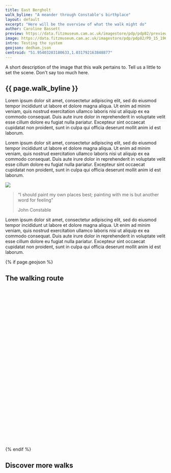 ```yaml
---
title: East Bergholt
walk_byline: "A meander through Constable's birthplace"
layout: default
excerpt: "Here will be the overview of what the walk might do"
author: Caroline Bassett
preview: https://data.fitzmuseum.cam.ac.uk/imagestore/pdp/pdp82/preview_PD_15_1968_201501_adn21_dc2.jpg
image: https://data.fitzmuseum.cam.ac.uk/imagestore/pdp/pdp82/PD_15_1968_201501_adn21_dc2.jpg
intro: Testing the system
geojson: dedham.json
centroid: "51.95403203180633,1.031792163848877"
---
```

<article class="bg-white">
    <div class="vh-75 cover bg-center" style="background-image: url(https://data.fitzmuseum.cam.ac.uk/imagestore/portfolio/F25982D9_7CB9_CFFF_028E_8BBFC531887C/588/729/large_P_1489_R_mas.jpg);"></div>
    <div class="ph4 ph5-m ph6-l">
      <div class="pv5 f4 f2-ns measure center">
        <p class="db lh-copy black-70 serif fw1 mv0 f4 f3-m f2-l measure baskerville">
          A short description of the image that this walk pertains to. Tell us a little to set the scene.
    Don't say too much here.
        </p>
      </div>
      <div class="measure f3 center mv5 black-70">
        <h1 class="fw6 f3 avenir">{{ page.walk_byline }}</h1>
        <p class="lh-copy measure f4 f3-ns black-70 baskerville">
Lorem ipsum dolor sit amet, consectetur adipiscing elit, sed do eiusmod tempor incididunt ut labore et dolore
magna aliqua. Ut enim ad minim veniam, quis nostrud exercitation ullamco laboris nisi ut aliquip ex ea commodo
consequat. Duis aute irure dolor in reprehenderit in voluptate velit esse cillum dolore eu fugiat nulla pariatur.
Excepteur sint occaecat cupidatat non proident, sunt in culpa qui officia deserunt mollit anim id est laborum.
        </p>
        <p class="lh-copy measure f4 f3-ns black-70 baskerville">
Lorem ipsum dolor sit amet, consectetur adipiscing elit, sed do eiusmod tempor incididunt ut labore et dolore
magna aliqua. Ut enim ad minim veniam, quis nostrud exercitation ullamco laboris nisi ut aliquip ex ea commodo
consequat. Duis aute irure dolor in reprehenderit in voluptate velit esse cillum dolore eu fugiat nulla pariatur.
Excepteur sint occaecat cupidatat non proident, sunt in culpa qui officia deserunt mollit anim id est laborum.
        </p>
      </div>
      <img src="https://fitz-cms-images.s3.eu-west-2.amazonaws.com/pd_222_1961.jpeg" class="db w-100"/>
      <blockquote class="mh0 pr0 mt5">
        <p class="f2 f1-l fw1 mv0 tc lh-title baskerville">
          “I should paint my own places best; painting with me is but another word for feeling”
        </p>
        <p class="tc f6 gray">
          John Constable
        </p>
      </blockquote>
      <div class="measure f4 f3-ns center mv5 black-70">
        <p class="lh-copy measure f3 black-70 baskerville">
Lorem ipsum dolor sit amet, consectetur adipiscing elit, sed do eiusmod tempor incididunt ut labore et dolore
magna aliqua. Ut enim ad minim veniam, quis nostrud exercitation ullamco laboris nisi ut aliquip ex ea commodo
consequat. Duis aute irure dolor in reprehenderit in voluptate velit esse cillum dolore eu fugiat nulla pariatur.
Excepteur sint occaecat cupidatat non proident, sunt in culpa qui officia deserunt mollit anim id est laborum.        </p>
      </div>
    </div>
  </article>
  <section class="cf mt5 pv2  ph6-l">

{% if page.geojson %}
<h1 class="tc f5 fw6 tracked mb4 avenir">The walking route</h1>
<div id="map" style="width: 100%; height: 500px;"></div>
{% endif %}
</section>
  <section class="cf mt5 pv2 ph6-l">
    <h1 class="tc f5 fw6 tracked mb4 avenir">Discover more walks</h1>
    <a href="#0" class="fl w-third w-25-ns border-box overflow-hidden ba bw2 white" title="">
      <div class="grow cover bg-center pv5 pv6-l" style="background-image:url(https://fitz-cms-images.s3.eu-west-2.amazonaws.com/pd_24_1981_201811_mfj22_dc2.jpg);"></div>
    </a>
    <a href="#0" class="fl w-third w-25-ns border-box overflow-hidden  ba bw2 white" title="">
      <div class="grow cover bg-top pv5 pv6-l" style="background-image:url(https://fitz-cms-images.s3.eu-west-2.amazonaws.com/pd_2_1953.jpeg);"></div>
    </a>
    <a href="#0" class="fl w-third w-25-ns border-box overflow-hidden ba bw2 white" title="">
      <div class="grow cover bg-top pv5 pv6-l" style="background-image:url(https://fitz-cms-images.s3.eu-west-2.amazonaws.com/arton1536-50c1f-1.jpeg);"></div>
    </a>
    <a href="#0" class="fl w-100 w-25-ns border-box overflow-hidden ba bw2 white" title="">
      <div class="grow cover bg-top pv5 pv6-l" style="background-image:url(https://fitz-cms-images.s3.eu-west-2.amazonaws.com/arton1515-92dc1.jpeg);"></div>
    </a>
    <a href="#0" class="fl w-50 border-box overflow-hidden ba bw2 white" title="">
      <div class="grow cover bg-center pv5 pv7-l" style="background-image:url(https://fitz-cms-images.s3.eu-west-2.amazonaws.com/arton1501-cf2af.jpeg);"></div>
    </a>
    <a href="#0" class="fl w-50 border-box overflow-hidden ba bw2 white" title="">
      <div class="grow cover bg-center pv5 pv7-l" style="background-image:url(https://fitz-cms-images.s3.eu-west-2.amazonaws.com/the_roman_theater_at_taormina_2004.166.33.jpeg);"></div>
    </a>
  </section>
